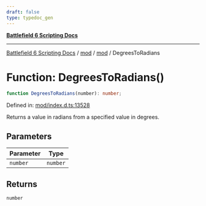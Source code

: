 ```yaml
---
draft: false
type: typedoc_gen
---
```


[**Battlefield 6 Scripting Docs**](../../../_index.md)

***

[Battlefield 6 Scripting Docs](../../../_index.md) / [mod](../../_index.md) / [mod](../_index.md) / DegreesToRadians

# Function: DegreesToRadians()

```ts
function DegreesToRadians(number): number;
```

Defined in: [mod/index.d.ts:13528](https://github.com/battlefield-portal-community/portal-docs/blob/6d87e21c5922a3efb03c634dbe98e5fe6e797672/generators/santiago/mod/index.d.ts#L13528)

Returns a value in radians from a specified value in degrees.

## Parameters

| Parameter | Type |
| ------ | ------ |
| `number` | `number` |

## Returns

`number`
